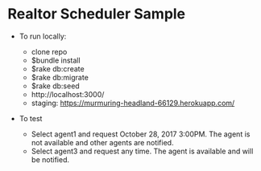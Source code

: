 # Realtor Scheduler Sample

* To run locally:
  * clone repo
  * $bundle install
  * $rake db:create
  * $rake db:migrate
  * $rake db:seed
  * http://localhost:3000/
  * staging: https://murmuring-headland-66129.herokuapp.com/

* To test
  * Select agent1 and request October 28, 2017 3:00PM. The agent is not available and other agents are notified.
  * Select agent3 and request any time. The agent is available and will be notified.

